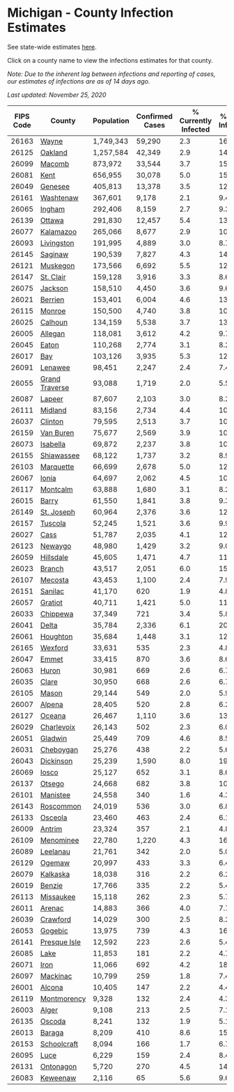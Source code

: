 # Michigan - County Infection Estimates

See state-wide estimates [here](/infections/us-mi).

Click on a county name to view the infections estimates for that county.

*Note: Due to the inherent lag between infections and reporting of cases, our estimates of infections are as of 14 days ago.*

*Last updated: November 25, 2020*

|   FIPS Code |                           County |   Population |   Confirmed Cases |   % Currently Infected |   % Total Infected |
|-------------|----------------------------------|--------------|-------------------|------------------------|--------------------|
|       26163 |                   [Wayne](wayne) |    1,749,343 |            59,290 |                    2.3 |               16.0 |
|       26125 |               [Oakland](oakland) |    1,257,584 |            42,349 |                    2.9 |               14.0 |
|       26099 |                 [Macomb](macomb) |      873,972 |            33,544 |                    3.7 |               15.1 |
|       26081 |                     [Kent](kent) |      656,955 |            30,078 |                    5.0 |               15.1 |
|       26049 |               [Genesee](genesee) |      405,813 |            13,378 |                    3.5 |               12.2 |
|       26161 |           [Washtenaw](washtenaw) |      367,601 |             9,178 |                    2.1 |                9.4 |
|       26065 |                 [Ingham](ingham) |      292,406 |             8,159 |                    2.7 |                9.3 |
|       26139 |                 [Ottawa](ottawa) |      291,830 |            12,457 |                    5.4 |               13.4 |
|       26077 |           [Kalamazoo](kalamazoo) |      265,066 |             8,677 |                    2.9 |               10.7 |
|       26093 |         [Livingston](livingston) |      191,995 |             4,889 |                    3.0 |                8.7 |
|       26145 |               [Saginaw](saginaw) |      190,539 |             7,827 |                    4.3 |               14.1 |
|       26121 |             [Muskegon](muskegon) |      173,566 |             6,692 |                    5.5 |               12.5 |
|       26147 |           [St. Clair](st.-clair) |      159,128 |             3,916 |                    3.3 |                8.6 |
|       26075 |               [Jackson](jackson) |      158,510 |             4,450 |                    3.6 |                9.6 |
|       26021 |               [Berrien](berrien) |      153,401 |             6,004 |                    4.6 |               13.2 |
|       26115 |                 [Monroe](monroe) |      150,500 |             4,740 |                    3.8 |               10.5 |
|       26025 |               [Calhoun](calhoun) |      134,159 |             5,538 |                    3.7 |               13.6 |
|       26005 |               [Allegan](allegan) |      118,081 |             3,612 |                    4.2 |                9.7 |
|       26045 |                   [Eaton](eaton) |      110,268 |             2,774 |                    3.1 |                8.2 |
|       26017 |                       [Bay](bay) |      103,126 |             3,935 |                    5.3 |               12.3 |
|       26091 |               [Lenawee](lenawee) |       98,451 |             2,247 |                    2.4 |                7.4 |
|       26055 | [Grand Traverse](grand-traverse) |       93,088 |             1,719 |                    2.0 |                5.5 |
|       26087 |                 [Lapeer](lapeer) |       87,607 |             2,103 |                    3.0 |                8.2 |
|       26111 |               [Midland](midland) |       83,156 |             2,734 |                    4.4 |               10.6 |
|       26037 |               [Clinton](clinton) |       79,595 |             2,513 |                    3.7 |               10.6 |
|       26159 |           [Van Buren](van-buren) |       75,677 |             2,569 |                    3.9 |               10.5 |
|       26073 |             [Isabella](isabella) |       69,872 |             2,237 |                    3.8 |               10.2 |
|       26155 |         [Shiawassee](shiawassee) |       68,122 |             1,737 |                    3.2 |                8.9 |
|       26103 |           [Marquette](marquette) |       66,699 |             2,678 |                    5.0 |               12.5 |
|       26067 |                   [Ionia](ionia) |       64,697 |             2,062 |                    4.5 |               10.0 |
|       26117 |             [Montcalm](montcalm) |       63,888 |             1,680 |                    3.1 |                8.2 |
|       26015 |                   [Barry](barry) |       61,550 |             1,841 |                    3.8 |                9.3 |
|       26149 |         [St. Joseph](st.-joseph) |       60,964 |             2,376 |                    3.6 |               12.3 |
|       26157 |               [Tuscola](tuscola) |       52,245 |             1,521 |                    3.6 |                9.9 |
|       26027 |                     [Cass](cass) |       51,787 |             2,035 |                    4.1 |               12.3 |
|       26123 |               [Newaygo](newaygo) |       48,980 |             1,429 |                    3.2 |                9.0 |
|       26059 |           [Hillsdale](hillsdale) |       45,605 |             1,471 |                    4.7 |               11.1 |
|       26023 |                 [Branch](branch) |       43,517 |             2,051 |                    6.0 |               15.1 |
|       26107 |               [Mecosta](mecosta) |       43,453 |             1,100 |                    2.4 |                7.9 |
|       26151 |               [Sanilac](sanilac) |       41,170 |               620 |                    1.9 |                4.8 |
|       26057 |               [Gratiot](gratiot) |       40,711 |             1,421 |                    5.0 |               11.3 |
|       26033 |             [Chippewa](chippewa) |       37,349 |               721 |                    3.4 |                5.8 |
|       26041 |                   [Delta](delta) |       35,784 |             2,336 |                    6.1 |               20.3 |
|       26061 |             [Houghton](houghton) |       35,684 |             1,448 |                    3.1 |               12.3 |
|       26165 |               [Wexford](wexford) |       33,631 |               535 |                    2.3 |                4.8 |
|       26047 |                   [Emmet](emmet) |       33,415 |               870 |                    3.6 |                8.6 |
|       26063 |                   [Huron](huron) |       30,981 |               669 |                    2.6 |                6.7 |
|       26035 |                   [Clare](clare) |       30,950 |               668 |                    2.6 |                6.7 |
|       26105 |                   [Mason](mason) |       29,144 |               549 |                    2.0 |                5.9 |
|       26007 |                 [Alpena](alpena) |       28,405 |               520 |                    2.8 |                6.2 |
|       26127 |                 [Oceana](oceana) |       26,467 |             1,110 |                    3.6 |               13.2 |
|       26029 |         [Charlevoix](charlevoix) |       26,143 |               502 |                    2.3 |                6.0 |
|       26051 |               [Gladwin](gladwin) |       25,449 |               709 |                    4.6 |                8.5 |
|       26031 |           [Cheboygan](cheboygan) |       25,276 |               438 |                    2.2 |                5.6 |
|       26043 |           [Dickinson](dickinson) |       25,239 |             1,590 |                    8.0 |               19.4 |
|       26069 |                   [Iosco](iosco) |       25,127 |               652 |                    3.1 |                8.6 |
|       26137 |                 [Otsego](otsego) |       24,668 |               682 |                    3.8 |               10.6 |
|       26101 |             [Manistee](manistee) |       24,558 |               340 |                    1.6 |                4.3 |
|       26143 |           [Roscommon](roscommon) |       24,019 |               536 |                    3.0 |                6.8 |
|       26133 |               [Osceola](osceola) |       23,460 |               463 |                    2.4 |                6.1 |
|       26009 |                 [Antrim](antrim) |       23,324 |               357 |                    2.1 |                4.8 |
|       26109 |           [Menominee](menominee) |       22,780 |             1,220 |                    4.3 |               16.3 |
|       26089 |             [Leelanau](leelanau) |       21,761 |               342 |                    2.0 |                5.0 |
|       26129 |                 [Ogemaw](ogemaw) |       20,997 |               433 |                    3.3 |                6.4 |
|       26079 |             [Kalkaska](kalkaska) |       18,038 |               316 |                    2.2 |                6.2 |
|       26019 |                 [Benzie](benzie) |       17,766 |               335 |                    2.2 |                5.4 |
|       26113 |           [Missaukee](missaukee) |       15,118 |               262 |                    2.3 |                5.7 |
|       26011 |                 [Arenac](arenac) |       14,883 |               366 |                    4.0 |                7.7 |
|       26039 |             [Crawford](crawford) |       14,029 |               300 |                    2.5 |                8.2 |
|       26053 |               [Gogebic](gogebic) |       13,975 |               739 |                    4.3 |               16.3 |
|       26141 |     [Presque Isle](presque-isle) |       12,592 |               223 |                    2.6 |                5.4 |
|       26085 |                     [Lake](lake) |       11,853 |               181 |                    2.2 |                4.7 |
|       26071 |                     [Iron](iron) |       11,066 |               692 |                    4.2 |               18.9 |
|       26097 |             [Mackinac](mackinac) |       10,799 |               259 |                    1.8 |                7.4 |
|       26001 |                 [Alcona](alcona) |       10,405 |               147 |                    2.2 |                4.4 |
|       26119 |       [Montmorency](montmorency) |        9,328 |               132 |                    2.4 |                4.3 |
|       26003 |                   [Alger](alger) |        9,108 |               213 |                    2.5 |                7.1 |
|       26135 |                 [Oscoda](oscoda) |        8,241 |               132 |                    1.9 |                5.1 |
|       26013 |                 [Baraga](baraga) |        8,209 |               410 |                    8.6 |               15.5 |
|       26153 |       [Schoolcraft](schoolcraft) |        8,094 |               166 |                    1.7 |                6.7 |
|       26095 |                     [Luce](luce) |        6,229 |               159 |                    2.4 |                8.4 |
|       26131 |           [Ontonagon](ontonagon) |        5,720 |               270 |                    4.5 |               14.7 |
|       26083 |             [Keweenaw](keweenaw) |        2,116 |                65 |                    5.6 |                9.6 |